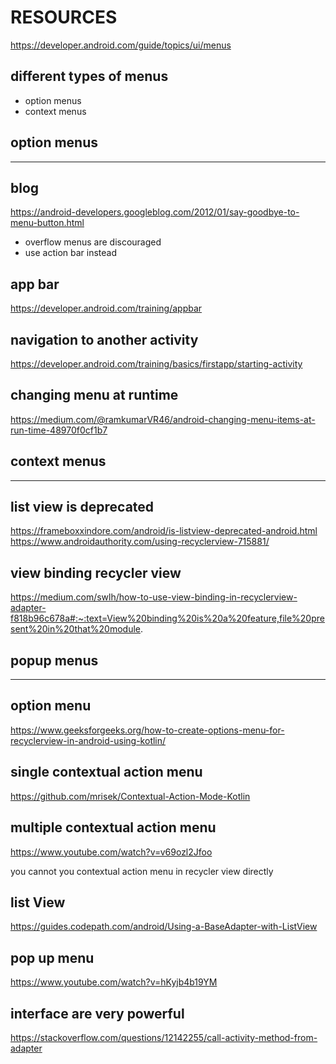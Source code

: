 # RESOURCES
https://developer.android.com/guide/topics/ui/menus
## different types of menus
* option menus
* context menus

## option menus
-----------------------------------
## blog
https://android-developers.googleblog.com/2012/01/say-goodbye-to-menu-button.html

* overflow menus are discouraged
* use action bar instead

## app bar
https://developer.android.com/training/appbar


## navigation to another activity
https://developer.android.com/training/basics/firstapp/starting-activity

## changing menu at runtime
https://medium.com/@ramkumarVR46/android-changing-menu-items-at-run-time-48970f0cf1b7
## context menus
-----------------------------
## list view is deprecated
https://frameboxxindore.com/android/is-listview-deprecated-android.html
https://www.androidauthority.com/using-recyclerview-715881/

## view binding recycler view
https://medium.com/swlh/how-to-use-view-binding-in-recyclerview-adapter-f818b96c678a#:~:text=View%20binding%20is%20a%20feature,file%20present%20in%20that%20module.

## popup menus
-----------------------------------
## option menu
https://www.geeksforgeeks.org/how-to-create-options-menu-for-recyclerview-in-android-using-kotlin/

## single contextual action menu
https://github.com/mrisek/Contextual-Action-Mode-Kotlin

## multiple contextual action menu
https://www.youtube.com/watch?v=v69ozl2Jfoo

you cannot you contextual action menu in recycler view directly

## list View 
https://guides.codepath.com/android/Using-a-BaseAdapter-with-ListView

## pop up menu
https://www.youtube.com/watch?v=hKyjb4b19YM

## interface are very powerful
https://stackoverflow.com/questions/12142255/call-activity-method-from-adapter
